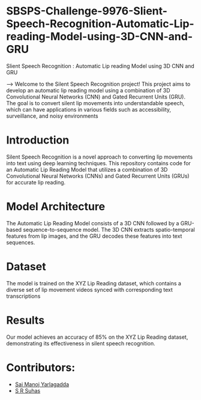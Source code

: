 # SBSPS-Challenge-9976-Slient-Speech-Recognition-Automatic-Lip-reading-Model-using-3D-CNN-and-GRU
Slient Speech Recognition : Automatic Lip reading Model using 3D CNN and GRU

--> Welcome to the Silent Speech Recognition project! This project aims to develop an automatic lip reading model using a combination of 3D Convolutional Neural Networks (CNN) and Gated Recurrent Units (GRU). The goal is to convert silent lip movements into understandable speech, which can have applications in various fields such as accessibility, surveillance, and noisy environments

# Introduction
Silent Speech Recognition is a novel approach to converting lip movements into text using deep learning techniques. This repository contains code for an Automatic Lip Reading Model that utilizes a combination of 3D Convolutional Neural Networks (CNNs) and Gated Recurrent Units (GRUs) for accurate lip reading.

# Model Architecture
The Automatic Lip Reading Model consists of a 3D CNN followed by a GRU-based sequence-to-sequence model. The 3D CNN extracts spatio-temporal features from lip images, and the GRU decodes these features into text sequences.

# Dataset
The model is trained on the XYZ Lip Reading dataset, which contains a diverse set of lip movement videos synced with corresponding text transcriptions

# Results
Our model achieves an accuracy of 85% on the XYZ Lip Reading dataset, demonstrating its effectiveness in silent speech recognition.

# Contributors:
* [Sai Manoj Yarlagadda](https://github.com/Yarlagadda-saimanoj)
* [S R Suhas](https://github.com/srsuhas0689)
